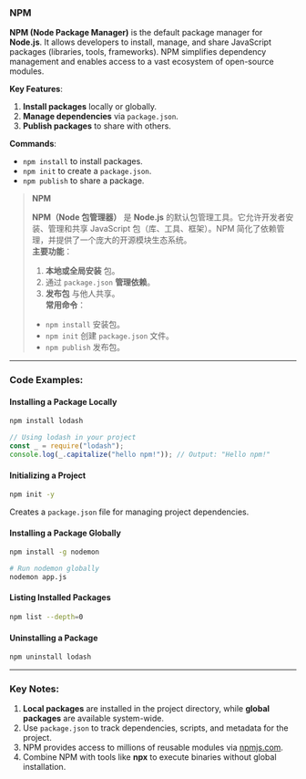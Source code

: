 ### NPM

<audio src="C:\Users\10691\Downloads\NPM (Node Packa.mp3"></audio>

**NPM (Node Package Manager)** is the default package manager for **Node.js**. It allows developers to install, manage, and share JavaScript packages (libraries, tools, frameworks). NPM simplifies dependency management and enables access to a vast ecosystem of open-source modules.  

**Key Features**:  
1. **Install packages** locally or globally.  
2. **Manage dependencies** via `package.json`.  
3. **Publish packages** to share with others.  

**Commands**:  

- `npm install` to install packages.  
- `npm init` to create a `package.json`.  
- `npm publish` to share a package.

> **NPM**  
>
> <audio src="C:\Users\10691\Downloads\NPM,（Node 包管理器）.mp3"></audio>
>
> **NPM（Node 包管理器）** 是 **Node.js** 的默认包管理工具。它允许开发者安装、管理和共享 JavaScript 包（库、工具、框架）。NPM 简化了依赖管理，并提供了一个庞大的开源模块生态系统。  
> **主要功能**：  
>
> 1. **本地或全局安装** 包。  
> 2. 通过 `package.json` **管理依赖**。  
> 3. **发布包** 与他人共享。  
> **常用命令**：  
> - `npm install` 安装包。  
> - `npm init` 创建 `package.json` 文件。  
> - `npm publish` 发布包。

---

### Code Examples:

<audio src="C:\Users\10691\Downloads\这段代码展示了使用`npm`,.mp3"></audio>

#### **Installing a Package Locally**
```bash
npm install lodash
```

```javascript
// Using lodash in your project
const _ = require("lodash");
console.log(_.capitalize("hello npm!")); // Output: "Hello npm!"
```

#### **Initializing a Project**
```bash
npm init -y
```

Creates a `package.json` file for managing project dependencies.

#### **Installing a Package Globally**
```bash
npm install -g nodemon
```

```bash
# Run nodemon globally
nodemon app.js
```

#### **Listing Installed Packages**
```bash
npm list --depth=0
```

#### **Uninstalling a Package**
```bash
npm uninstall lodash
```

---

### Key Notes:

<audio src="C:\Users\10691\Downloads\1. __Local pack.mp3"></audio>

1. **Local packages** are installed in the project directory, while **global packages** are available system-wide.  
2. Use `package.json` to track dependencies, scripts, and metadata for the project.  
3. NPM provides access to millions of reusable modules via [npmjs.com](https://www.npmjs.com).  
4. Combine NPM with tools like **npx** to execute binaries without global installation.